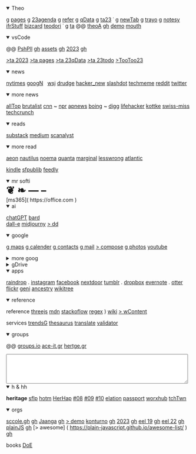 <details class=box open><summary title="2022-10-06" >Theo</summary>

[g]( https://github.com/theo-armour/pages) [pages]( https://theo-armour.github.io/pages/ )
[g]( https://github.com/theo-armour/2023-agenda) [23agenda]( https://theo-armour.github.io/2023-agenda/ )
[g]( https://github.com/theo-armour/reference) [refer]( https://theo-armour.github.io/reference/ )
[g]( https://github.com/theo-armour/2023-qdata/) [qData]( https://theo-armour.github.io/2023-qdata/ )
[g]( https://github.com/theo-armour/2023/) [ta23]( https://theo-armour.github.io/2023 )
&dot;
[g]( https://github.com/theo-armour/2023/tree/master/apps/newww-tab ) [newTab]( https://theo-armour.github.io/2023/apps/newww-tab/ )
[g]( https://github.com/theo-armour/2023-qdata/tree/master/apps/trayo ) [trayo](https://theo-armour.github.io/2023-qdata/apps/trayo/)
[g]( https://github.com/theo-armour/2023/tree/master/apps/notesy ) [notesy](https://theo-armour.github.io/2023/apps/notesy)
[ifrStuff](https://theo-armour.github.io/2023/apps/iframe-stuff)
[bizcard]( https://theo-armour.github.io/2023/about/business-card.html )
[teodori](https://theo-armour.github.io/qdata/apps/teodori)
&dot;
[g]( https://github.com/theo-armour) [ta]( https://theo-armour.github.io/ )
@@ [theoA]( https://theo-armour.github.io/ ) [gh]( https://github.com/theo-armour/theo-armour.github.io )
[demo]( https://theo-armour.github.io/2021/demo-reel/v-2021-08-31/iframe-carousel-r1.html )
[mouth]( https://theo-armour.github.io/mouth-stl-2022/simple-stl )

<details open><summary>vsCode</summary>

@@ [PshPll]( https://pushme-pullyou.github.io/ ) [gh]( https://github.com/pushme-pullyou/ )
[assets]( https://pushme-pullyou.github.io/assets/ ) [gh]( https://github.com/pushme-pullyou/assets/ )
[2023]( https://pushme-pullyou.github.io/2023/ "TooToo") [gh]( https://github.com/pushme-pullyou/2023/ )

[&gt;ta 2023]( https://vscode.dev/github/theo-armour/2023 )
[&gt;ta pages]( https://vscode.dev/github/theo-armour/pages )
[&gt;ta 23qData]( https://vscode.dev/github/theo-armour/2023-qdata )
[&gt;ta 23todo]( https://vscode.dev/github/theo-armour/2023-todo )
[&gt;TooToo23]( https://vscode.dev/github/pushme-pullyou/tootoo-2023/ )

</details>

</details>


<!-- NEWS -->

<details class=box open><summary>news</summary>

[nytimes]( https://nytimes.com/ )
[googN]( https://news.google.com/ ) &nbsp; [wsj]( https://www.wsj.com/ )
[drudge]( https://drudgereport.com )
[hacker_new]( https://news.ycombinator.com/ )
[slashdot]( https://slashdot.org/ )
[techmeme]( https://techmeme.com )
[reddit]( https://reddit.com )
[twitter]( https://twitter.com/ )

<details open><summary>more news</summary>

[allTop]( https://alltop.com/ )
[brutalist]( https://brutalist.report/ )
[cnn]( https://lite.cnn.io ) ~ [npr]( https://text.npr.org/ )
[apnews]( https://apnews.com )
[boing]( https://boingboing.net/blog/ ) ~ [digg]( https://digg.com/ )
[lifehacker]( https://lifehacker.com/ )
[kottke]( https://kottke.org )
[swiss-miss]( https://swiss-miss.com )
[techcrunch]( https://techcrunch.com )

</details>

</details>



<details class=box open><summary>reads</summary>

[substack](https://substack.com/inbox)
[medium]( https://medium.com/ )
[scanalyst]( https://scanalyst.fourmilab.ch/ )

<details open><summary>more read</summary>

[aeon](https://aeon.co/)
[nautilus](https://nautil.us/)
[noema]( https://www.noemamag.com/)
[quanta]( https://www.quantamagazine.org/)
[marginal]( https://www.themarginalian.org/ )
[lesswrong]( https://www.lesswrong.com/ )
[atlantic]( https://www.theatlantic.com/)

[kindle]( https://read.amazon.com/kindle-library )
[sfpublib]( https://sfpl.org/)
[feedly]( https://feedly.com/ )

</details>

</details>




<details class=box open><summary>mr softi</summary>

<h1 style="margin:0;">❦ ❧ &mdash; &ndash; </h1>
[ms365]( https://office.com )

<details open><summary>ai</summary>

[chatGPT]( https://chat.openai.com/chat )
[bard]( https://bard.google.com/ )
<br>
[dall-e]( https://labs.openai.com/ )
[midjourny]( https://www.midjourney.com/app/ )
[> dd]( https://discord.com/channels/662267976984297473/@home )

 </details>


<details open><summary>google</summary>

[g maps]( https://google.com/maps/ )
[g calender]( https://calendar.google.com/ )
[g contacts]( https://contacts.google.com/ )
[g mail]( https://mail.google.com/mail/u/0/?tab=mm#inbox )
[> compose]( https://mail.google.com/mail/?view=cm&amp;fs=1&amp;tf=1 )
[g photos]( https://photos.google.com/ )
[youtube]( https://youtube.com/ )

</details>

<details ><summary>more goog</summary>

[google]( https://google.com/ )
[g design]( https://design.google/ )
[g domains]( https://domains.google/ )
[g fiMessag]( https://messages.google.com/web/voicemail )
[g experimt]( https://experiments.withgoogle.com/experiments )
[g groups]( https://groups.google.com/ )
[g sites]( https://sites.google.com/ )

</details>


<!-- gDrive -->


<details ><summary>gDrive</summary>

@@ [g drive]( https://drive.google.com/?authuser=0#my-drive )
[> stars]( https://drive.google.com/drive/starred)
[> theo22]( https://drive.google.com/drive/folders/15KhLE7zV4TZhqu4d89x9K-HrubUm6rxV )
[> ace-it22]( https://drive.google.com/drive/folders/0B0g809SWki8tMjcwM2IwNjItNDk3ZC00NzhiLTk0NDEtZDYxZjJiYWRhMTU5 )
[> heritage]( https://drive.google.com/drive/folders/15M2I16bU8Tt5-w5EOLBiCmUiI1Wm2phD )
[> my sdg]( https://docs.google.com/document/d/1YsbP8hE83vkrvW-bmjmXNcfxtKYjQh1IhKUuDCaBfyE/edit# )
[> eel]( https://drive.google.com/drive/folders/1Qg5BGI1jeWAiwPyHnWpF_aIawiI7qvAO )

[scc eel]( https://drive.google.com/drive/folders/1_jB0axW28CIvjH0gTW44T9fSOxkl8frC )

gDrive ta22 h
[heritage]( https://drive.google.com/drive/folders/15M2I16bU8Tt5-w5EOLBiCmUiI1Wm2phD )
[> resiSS]( https://docs.google.com/spreadsheets/d/1BtqRUotYqAKiJSTiir5h4sLrTfMFg8XdtWvn46DYti8/edit#gid=1362604872 )
hh
[> folder]( https://drive.google.com/drive/folders/1MqjSUaIlRb7zjYd3886tlCMAQ0-Xk0Nk )
[> refman]( https://docs.google.com/document/d/1oO8sRRqVAj7g4FI-beDok11l9t590svvMwLJt5VUg5s )
[> 08]( https://docs.google.com/document/d/1iI9j5Ort73PLMPnUndQc7JEpPYQtoD3TickliqqSTb0/edit ) [> 09]( https://docs.google.com/document/d/1dC7MseGDhCl2x1fEOtmhGxenrMsGGxS9GR2dwJ-qDX8/edit )
[> 10]( https://docs.google.com/document/d/1Es--zDC4I4XYoklRJnSuMyhS1iggsuK2Y1KDTdHAMNQ/edit )

</details>

</details>


<!-- apps-->

<details class=box open><summary>apps</summary>

[raindrop]( https://app.raindrop.io/my/-1)
.
[instagram]( https://instagram.com/ )
[facebook]( https://facebook.com/ )
[nextdoor]( https://nextdoor.com/ )
[tumblr]( https://tumblr.com/ )
.
[dropbox]( https://dropbox.com/home )
[evernote]( https://evernote.com/Home.action )
.
[otter]( https://otter.ai/ )
[flickr]( https://flickr.com/ )
[geni]( https://geni.com/family-tree/index/6000000004118029730 )
[ancestry]( https://www.ancestry.com/ )
[wikitree]( https://www.wikitree.com/wiki/Main_Page )


<details open ><summary>reference</summary>

reference
[threejs]( https://threejs.org )
[mdn]( https://developer.mozilla.org/en-US/ )
[stackoflow]( https://stackoverflow.com/ )
[regex]( https://developer.mozilla.org/en-US/docs/Web/JavaScript/Guide/Regular_expressions/Cheatsheet) )
[wiki]( https://en.wikipedia.org )
[> wContent]( https://en.wikipedia.org/wiki/Wikipedia:Contents/Categories )

services
[trendsG]( https://trends.google.com/trends/?geo=US )
[thesaurus]( https://thesaurus.com )
[translate]( https://translate.google.com/ )
[validator]( https://validator.w3.org/ )

</details>

</details>


<details class=box open><summary>groups</summary>

@@ [groups.io]( https://groups.io/groups )
[ace-it.gr]( https://ace-it.groups.io/ )
[hertge.gr]( https://heritage.groups.io/g/residents/messages )

<textarea style="height:5rem;width:98%"></textarea>

<details open><summary>h & hh</summary>

<b>heritage</b>
[sflp]( https://en.wikipedia.org/wiki/Draft:San_Francisco_Ladies_Protection_and_Relief_Society )
[hotm]( https://heritageonthemarina.org/ )
[HerHap]( https://heritage-happenings.github.io/ )
[#08]( https://heritage-happenings.github.io/happenings-issues/2022/2022-08-heritage-happenings.pdf ) [#09]( https://heritage-happenings.github.io/happenings-issues/2022/2022-09-heritage-happenings.pdf )
[#10]( https://heritage-happenings.github.io/happenings-issues/2022/2022-10-heritage-happenings.pdf )
[elation]( https://app.elationpassport.com/passport/login/ )
[passport]( https://elationhealth.com/patient-passport/ )
[worxhub]( https://theheritagesf.theworxhub.com/Dashboard )
[tchTwn]( https://www.residentapps.com/ )


</details>

</details>

<!-- Heritage -->





<!-- ORGS -->


<details class=box open> <summary>orgs</summary>

[sccole.gh]( https://stephen-charles-cole.github.io/ ) [gh]( https://github.com/stephen-charles-cole )
[Jaanga]( http://jaanga.github.io/ ) [gh]( https://github.com/jaanga/jaanga.github.io/)
[> demo]( https://jaanga.github.io/demo/ )
[konturno]( https://konturno.github.io/ ) [gh]( https://github.com/konturno/konturno.github.io/ )
[2023]( https://konturno.github.io/2023 ) [gh]( https://github.com/konturno/konturno.github.io/2023 )
[eel 19]( https://evereverland.github.io/2019) [gh]( https://github.com/evereverland/2019 )
[eel 22]( https://evereverland.github.io ) [gh]( https://github.com/evereverland/evereverland.github.io )
[plainJS]( https://plain-javascript.github.io ) [gh]( https://github.com/plain-JavaScript/plain-JavaScript.github.io)
[> awesome] ( https://plain-javascript.github.io/awesome-list/ ) [gh]( https://github.com/plain-JavaScript/awesome-list )

books
[DoE]( file:///C:/Users/tarmo/OneDrive/Documents/GitHub/theo-armour-reference/books/The-Dawn-of-Everything-by-David-Graeber-David-Wengrow-z-lib.-zmbbo.pdf )

 </details>



<!--

games wordle sb cw
[wordle]( https://nytimes.com/games/wordle/index.html )
[spell-bee]( https://nytimes.com/puzzles/spelling-bee )
[cross-word]( https://nytimes.com/crosswords/game/mini )
[2nd guess]( https://real-statistics.com/wordle-strategy/best-first-two-guesses-wordle/ "slate" )
[2nd mit]( http://wordle-page.s3-website-us-east-1.amazonaws.com/ )
[word-tips]( https://word.tips/wordle/ )
[wordleBot]( https://nytimes.com/interactive/2022/upshot/wordle-bot.html )

-->
